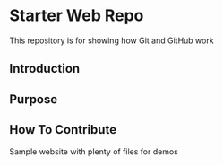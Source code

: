 # Starter Web Repo

This repository is for showing how Git and GitHub work

## Introduction
## Purpose
## How To Contribute


Sample website with plenty of files for demos